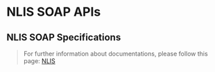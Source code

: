 # NLIS SOAP APIs


## NLIS SOAP Specifications
> For further information about documentations, please follow this page: [NLIS](https://developer.integritysystems.com.au/api-explorer/#nlis-)